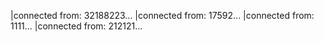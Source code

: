 |connected from: 32188223...
|connected from: 17592...
|connected from: 1111...
|connected from: 212121...
